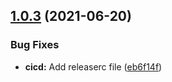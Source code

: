 ## [1.0.3](https://github.com/PlayPickUp/sluggy/compare/v1.0.2...v1.0.3) (2021-06-20)


### Bug Fixes

* **cicd:** Add releaserc file ([eb6f14f](https://github.com/PlayPickUp/sluggy/commit/eb6f14f6981a20571d8c4e8df01ce8ec01937b97))
